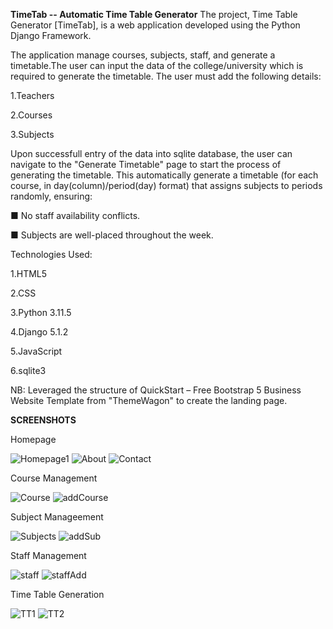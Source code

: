 **TimeTab -- Automatic Time Table Generator**
The project, Time Table Generator [TimeTab], is a web application developed using the Python Django Framework.

The application manage courses, subjects, staff, and generate a timetable.The user can input the data of the college/university which is required to generate the timetable.
The user must add the following details:

1.Teachers

2.Courses

3.Subjects

Upon successfull entry of the data into sqlite database, the user can navigate to the "Generate Timetable" page to start the process of generating the timetable.
This automatically generate a timetable (for each course, in day(column)/period(day) format) that assigns subjects to periods randomly, ensuring:

■ No staff availability conflicts.

■ Subjects are well-placed throughout the week.

Technologies Used:

1.HTML5 

2.CSS

3.Python 3.11.5

4.Django 5.1.2

5.JavaScript

6.sqlite3


NB: Leveraged the structure of QuickStart – Free Bootstrap 5 Business Website Template from "ThemeWagon" to create the landing page.




**SCREENSHOTS**

Homepage

![Homepage1](https://github.com/user-attachments/assets/58d5b3bc-3bc0-4d1d-8313-cf83b9cc5a99)
![About](https://github.com/user-attachments/assets/9b842bc2-3441-49a4-9bc1-66661d252fb8)
![Contact](https://github.com/user-attachments/assets/b29db051-1bec-482f-a999-b4611af37caa)

Course Management

![Course](https://github.com/user-attachments/assets/535c10d3-59ce-4e40-8290-94d644a6960f)
![addCourse](https://github.com/user-attachments/assets/368921df-2c86-47d1-9cfa-b51f3fa615c0)

Subject Manageement


![Subjects](https://github.com/user-attachments/assets/656b42d7-dca6-416b-996f-8ba95f363481)
![addSub](https://github.com/user-attachments/assets/72a5b2fc-63e4-4de3-ac31-4cdacec180cf)

Staff Management


![staff](https://github.com/user-attachments/assets/a28c0e74-4bdf-45f4-928a-39b680434417)
![staffAdd](https://github.com/user-attachments/assets/8f861d8c-9a5d-408d-982d-2723da1c1265)

Time Table Generation

![TT1](https://github.com/user-attachments/assets/7edb802c-41ab-41cf-8259-37f5e9f6d255)
![TT2](https://github.com/user-attachments/assets/c118de81-a8ec-4f31-a608-391ca7e196f0)








